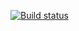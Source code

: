 [![Build status](https://ci.appveyor.com/api/projects/status/98h6d7aw40sqbnfo?svg=true)](https://ci.appveyor.com/project/OlyaMa/destructuring)